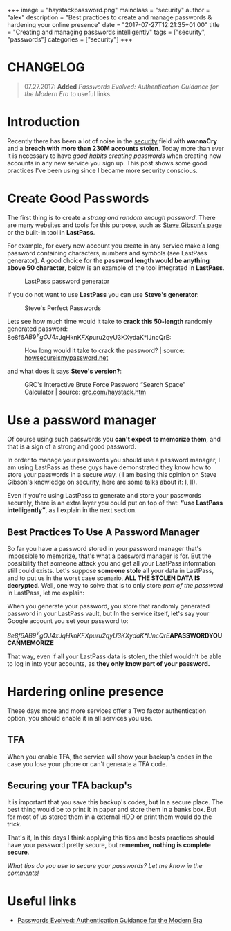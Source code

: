 +++
image = "haystackpassword.png"
mainclass = "security"
author = "alex"
description = "Best practices to create and manage passwords & hardening your online presence"
date = "2017-07-27T12:21:35+01:00"
title = "Creating and managing passwords intelligently"
tags = ["security", "passwords"]
categories = ["security"]
+++

# CHANGELOG

> 07.27.2017: **Added** *Passwords Evolved: Authentication Guidance for the Modern Era* to useful links.

# Introduction

Recently there has been a lot of noise in the [security](https://elbauldelprogramador.com/en/tags/security/ "posts about security") field with **wannaCry** and a **breach with more than 230M accounts stolen**. Today more than ever it is necessary to have *good habits creating passwords* when creating new accounts in any new service you sign up. This post shows some good practices I've been using since I became more security conscious.

# Create Good Passwords

The first thing is to create a *strong and random enough password*. There are many websites and tools for this purpose, such as <a href="https://www.grc.com/passwords.htm" target="_blank" title="Perfect Passwords">Steve Gibson's page</a> or the built-in tool in **LastPass**.

For example, for every new account you create in any service make a long password containing characters, numbers and symbols (see LastPass generator). A good choice for the **password length would be anything above 50 character**, below is an example of the tool integrated in **LastPass**.

<figure>
        <a href="/img/lastpassgenerator.png">
          <amp-img
            on="tap:lightbox1"
            role="button"
            tabindex="0"
            layout="responsive"
            src="/img/lastpassgenerator.png"
            alt="LastPass password generator"
            title="LastPass password generator"
            sizes="(min-width: 420px) 420px, 100vw"
            width="420"
            height="521">
          </amp-img>
        </a>
        <figcaption>LastPass password generator</figcaption>
</figure>

If you do not want to use **LastPass** you can use **Steve's generator**:

<figure>
        <a href="/img/steveperfectpasswords.png">
          <amp-img
            on="tap:lightbox1"
            role="button"
            tabindex="0"
            layout="responsive"
            src="/img/steveperfectpasswords.png"
            srcset="/img/steveperfectpasswords.png 1000w, /img/steveperfectpasswords-800.png 800w"
            alt="Steve's Perfect Passwords"
            title="Steve's Perfect Passwords"
            sizes="(min-width: 1152px) 1152px, 100vw"
            width="1152"
            height="277">
          </amp-img>
        </a>
        <figcaption>Steve's Perfect Passwords</figcaption>
</figure>

<!--more--><!--ad-->

Lets see how much time would it take to **crack this 50-length** randomly generated password: 8e8f6$AB9^YgOJ4x$JqHknK*FXp*uru2qyU3KXydaK*lJncQrE:

<figure>
        <a href="/img/howsecure.png">
          <amp-img
            on="tap:lightbox1"
            role="button"
            tabindex="0"
            layout="responsive"
            src="/img/howsecure.png"
            alt="How long would it take to crack the password?"
            title="How long would it take to crack the password?"
            sizes="(min-width: 803px) 803px, 100vw"
            width="803"
            height="227">
          </amp-img>
        </a>
        <figcaption>How long would it take to crack the password? | source: <a href="https://howsecureismypassword.net/" target="_blank" title="howsecure">howsecureismypassword.net</a></figcaption>
</figure>

and what does it says **Steve's version?**:

<figure>
        <a href="/img/haystackpassword.png">
          <amp-img
            on="tap:lightbox1"
            role="button"
            tabindex="0"
            layout="responsive"
            src="/img/haystackpassword.png"
            alt="GRC's Interactive Brute Force Password “Search Space” Calculator"
            title="GRC's Interactive Brute Force Password “Search Space” Calculator"
            sizes="(min-width: 842px) 842px, 100vw"
            width="842"
            height="753">
          </amp-img>
        </a>
        <figcaption>GRC's Interactive Brute Force Password “Search Space” Calculator | source: <a href="https://www.grc.com/haystack.htm" target="_blank" title="haystack">grc.com/haystack.htm</a></figcaption>
</figure>

# Use a password manager

Of course using such passwords you **can't expect to memorize them**, and that is a sign of a strong and good password.

In order to manage your passwords you should use a password manager, I am using LastPass as these guys have demonstrated they know how to store your passwords in a secure way. ( I am basing this opinion on Steve Gibson's knowledge on security, here are some talks about it: <a href="https://www.youtube.com/watch?v=z4-h5gWpvAc" target="_blank" title="I">I</a>, <a href="https://blog.lastpass.com/2010/07/lastpass-gets-green-light-from-security.html/" target="_blank" title="II">II</a>).

Even if you're​ using LastPass to generate and store your passwords securely, there is an extra layer you could put on top of that: **“use LastPass intelligently”**, as I explain in the next section.

## Best Practices To Use A Password  Manager

So far you have a password stored in your password manager that's​ impossible to memorize, that's what a password manager is for. But the possibility that someone attack you and get all your LastPass information still could exists. Let's suppose **someone stole** all your data in LastPass, and to put us in the worst case scenario, **ALL THE STOLEN DATA IS decrypted**. Well, one way to solve that is to only store *part of the password* in LastPass, let me explain:

When you generate your password, you store that randomly generated password in your LastPass vault, but In the service itself, let's say your Google account you set your password to:

_8e8f6$AB9^YgOJ4x$JqHknK*FXp*uru2qyU3KXydaK*lJncQrE_**APASSWORDYOUCANMEMORIZE**

That way, even if all your LastPass data is stolen, the thief wouldn't be able to log in into your accounts, as **they only know part of your password.**

# Hardering online presence

These days more and more services offer a Two factor authentication option, you should enable it in all services you use.

## TFA

When you enable TFA, the service will show your backup's codes in the case you lose your phone or can't generate a TFA code.

## Securing your TFA backup's

It is important that you save this backup's codes, but In a secure place. The best thing would be to print it in paper and store them in a banks box. But for most of us stored them in a external HDD or print them would do the trick.

That's it, In this days I think applying this tips and bests practices should have your password pretty secure, but **remember, nothing is complete secure**.

*What tips do you use to secure your passwords? Let me know in the comments!*

# Useful links

- <a href="https://www.troyhunt.com/passwords-evolved-authentication-guidance-for-the-modern-era/" target="_blank" title="Passwords Evolved: Authentication Guidance for the Modern Era">Passwords Evolved: Authentication Guidance for the Modern Era</a>
